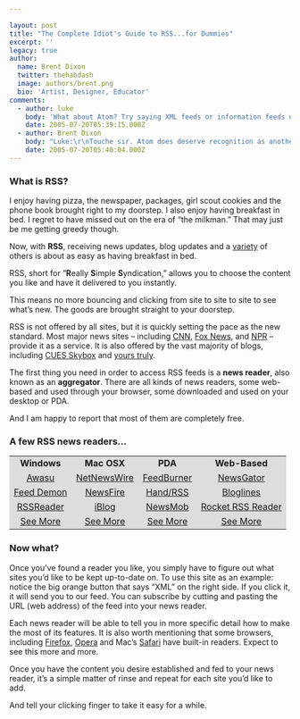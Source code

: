 ```yaml
---

layout: post
title: "The Complete Idiot's Guide to RSS...for Dummies"
excerpt: ''
legacy: true
author:
  name: Brent Dixon
  twitter: thehabdash
  image: authors/brent.png
  bio: 'Artist, Designer, Educator'
comments:
  - author: luke
    body: 'What about Atom? Try saying XML feeds or information feeds or RSS /Atom or just mention Atom. It is like saying "Kleenex" for every tissue or "Jeep" for every truck. Sorry to rant. I like the design of this site.'
    date: 2005-07-20T05:39:15.000Z
  - author: Brent Dixon
    body: "Luke:\r\nTouche sir. Atom does deserve recognition as another means of feed subscription. My main reason for focusing on RSS in this post is that generally RSS is more widely used. However, Atom does have the upper-hand on RSS in a number of areas.\r\n\r\nAnyone who would like to know more about Atom specifically should check out <a href=\"http://www.atomenabled.org/\">this site</a> by the <a href=\"http://www.atomenabled.org/about.php\">Atom Enabled Alliance</a>. Also, <a href=\"http://www.intertwingly.net/wiki/pie/Rss20AndAtom10Compared\">this wiki</a> is a great resource for anyone who would like to see some very detailed comparisons between Atom and RSS.\r\n\r\nThanks for pointing that out Luke, and thanks for your kind words about the design."
    date: 2005-07-20T05:40:04.000Z
---
```


<h3>What is <span class='caps'><span class="caps">RSS</span></span>?</h3>
<p>I enjoy having pizza, the newspaper, packages, girl scout cookies and the phone book brought right to my doorstep. I also enjoy having breakfast in bed. I regret to have missed out on the era of &#8220;the milkman.&#8221; That may just be me getting greedy though.</p>
<p>Now, with <strong><span class="caps">RSS</span></strong>, receiving news updates, blog updates and a <a href='http://www.timyang.com/wiki/doku.php?id=lists:thingsyoucandowithrss'>variety</a> of others is about as easy as having breakfast in bed.</p>
<p><span class='caps'><span class="caps">RSS</span></span>, short for &#8221;<strong>R</strong>eally <strong>S</strong>imple <strong>S</strong>yndication,&#8221; allows you to choose the content you like and have it delivered to you instantly.</p>
<p>This means no more bouncing and clicking from site to site to site to see what&#8217;s new. The goods are brought straight to your doorstep.</p>
<p><span class='caps'><span class="caps">RSS</span></span> is not offered by all sites, but it is quickly setting the pace as the new standard. Most major news sites &#8211; including <a href='http://www.cnn.com/services/rss/'><span class="caps">CNN</span></a>, <a href='http://www.foxnews.com/story/0,2933,147142,00.html'>Fox News</a>, and <a href='http://www.npr.org/rss/index.html'><span class="caps">NPR</span></a> &#8211; provide it as a service. It is also offered by the vast majority of blogs, including <a href='http://cuesskybox.typepad.com/skybox/'><span class="caps">CUES</span> Skybox</a> and <a href='http://www.opensourcecu.com'>yours truly</a>.</p>
<p>The first thing you need in order to access <span class='caps'><span class="caps">RSS</span></span> feeds is a <strong>news reader</strong>, also known as an <strong>aggregator</strong>. There are all kinds of news readers, some web-based and used through your browser, some downloaded and used on your desktop or <span class='caps'><span class="caps">PDA</span></span>.</p>
<p>And I am happy to report that most of them are completely free.</p>
<h3>A few <span class='caps'><span class="caps">RSS</span></span> news readers&#8230;</h3>
<table>
<tr style="background:#ddd;">
<td style="text-align:center;"><strong>Windows</strong> </td>
<td style="text-align:center;"><strong>Mac <span class="caps"><span class="caps">OSX</span></span></strong> </td>
<td style="text-align:center;"><strong><span class="caps">PDA</span></strong> </td>
<td style="text-align:center;"><strong>Web-Based</strong> </td>
</tr>
<tr style="background:#ddd;">
<td style="text-align:center;"><a href="http://www.awasu.com/">Awasu</a> </td>
<td style="text-align:center;"><a href="http://ranchero.com/netnewswire/">NetNewsWire</a> </td>
<td style="text-align:center;"><a href="http://www.feedburner.com/fb/a/mfr">FeedBurner</a> </td>
<td style="text-align:center;"><a href="http://www.newsgator.com/ngs/default.aspx">NewsGator</a> </td>
</tr>
<tr style="background:#ddd;">
<td style="text-align:center;"><a href="http://www.feeddemon.com/">Feed Demon</a> </td>
<td style="text-align:center;"><a href="http://www.newsfirerss.com/">NewsFire</a> </td>
<td style="text-align:center;"><a href="http://standalone.com/palmos/hand_rss/">Hand/RSS</a> </td>
<td style="text-align:center;"><a href="http://www.bloglines.com/">Bloglines</a> </td>
</tr>
<tr style="background:#ddd;">
<td style="text-align:center;"><a href="http://www.rssreader.com/">RSSReader</a> </td>
<td style="text-align:center;"><a href="http://www.lifli.com/Products/iBlog/main.htm">iBlog</a> </td>
<td style="text-align:center;"><a href="http://www.newsmob.com/">NewsMob</a> </td>
<td style="text-align:center;"><a href="http://reader.rocketinfo.com/desktop/">Rocket <span class="caps"><span class="caps">RSS</span> </span>Reader</a> </td>
</tr>
<tr style="background:#ddd;">
<td style="text-align:center;"><a href="http://directory.google.com/Top/Reference/Libraries/Library_and_Information_Science/Technical_Services/Cataloguing/Metadata/RDF/Applications/RSS/News_Readers/Windows/">See More</a></td>
<td style="text-align:center;"><a href="http://directory.google.com/Top/Reference/Libraries/Library_and_Information_Science/Technical_Services/Cataloguing/Metadata/RDF/Applications/RSS/News_Readers/Mac_OS/">See More</a> </td>
<td style="text-align:center;"><a href="http://directory.google.com/Top/Reference/Libraries/Library_and_Information_Science/Technical_Services/Cataloguing/Metadata/RDF/Applications/RSS/News_Readers/Handhelds/">See More</a></td>
<td style="text-align:center;"><a href="http://directory.google.com/Top/Reference/Libraries/Library_and_Information_Science/Technical_Services/Cataloguing/Metadata/RDF/Applications/RSS/News_Readers/Web_Based/">See More</a> </td>
</tr>
</table>
<h3>Now what?</h3>
<p>Once you&#8217;ve found a reader you like, you simply have to figure out what sites you&#8217;d like to be kept up-to-date on. To use this site as an example: notice the big orange button that says &#8220;XML&#8221; on the right side. If you click it, it will send you to our feed. You can subscribe by cutting and pasting the <span class='caps'><span class="caps">URL</span> </span>(web address) of the feed into your news reader.</p>
<p>Each news reader will be able to tell you in more specific detail how to make the most of its features. It is also worth mentioning that some browsers, including <a href='http://www.mozilla.org/products/firefox/'>Firefox</a>, <a href='http://www.opera.com/'>Opera</a> and Mac&#8217;s <a href='http://www.apple.com/macosx/features/safari/'>Safari</a> have built-in readers. Expect to see this more and more.</p>
<p>Once you have the content you desire established and fed to your news reader, it&#8217;s a simple matter of rinse and repeat for each site you&#8217;d like to add.</p>
<p>And tell your clicking finger to take it easy for a while.</p>
